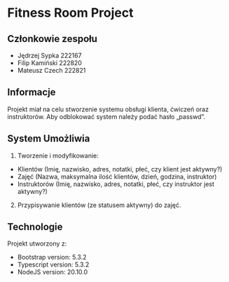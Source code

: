# Fitness Room Project

## Członkowie zespołu
* Jędrzej Sypka 222167
* Filip Kamiński 222820
* Mateusz Czech 222821

## Informacje
Projekt miał na celu stworzenie systemu obsługi klienta, ćwiczeń oraz instruktorów.
Aby odblokować system należy podać hasło „passwd”.

## System Umożliwia
1. Tworzenie i modyfikowanie:
 - Klientów (Imię, nazwisko, adres, notatki, płeć, czy klient jest aktywny?)
 - Zajęć (Nazwa, maksymalna ilość klientów, dzień, godzina, instruktor)
 - Instruktorów (Imię, nazwisko, adres, notatki, płeć, czy instruktor jest aktywny?)
2. Przypisywanie klientów (ze statusem aktywny) do zajęć.

	
## Technologie
Projekt utworzony z:
* Bootstrap version: 5.3.2
* Typescript version: 5.3.2
* NodeJS version: 20.10.0
